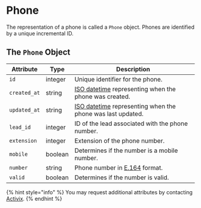 # Phone

The representation of a phone is called a `Phone` object. Phones are identified by a unique incremental ID.

## The `Phone` Object

| **Attribute** | **Type** | **Description** |
| ------------- | -------- | --------------- |
| `id` | integer | Unique identifier for the phone. |
| `created_at` | string | [ISO datetime](https://en.wikipedia.org/wiki/ISO_8601) representing when the phone was created. |
| `updated_at` | string | [ISO datetime](https://en.wikipedia.org/wiki/ISO_8601) representing when the phone was last updated. |
| `lead_id` | integer | ID of the lead associated with the phone number. |
| `extension` | integer | Extension of the phone number. |
| `mobile` | boolean | Determines if the number is a mobile number. |
| `number` | string | Phone number in [E.164](https://www.twilio.com/docs/glossary/what-e164) format. |
| `valid` | boolean | Determines if the number is valid. |

{% hint style="info" %}
You may request additional attributes by contacting [Activix](https://activix.ca/en/contact-us).
{% endhint %}

